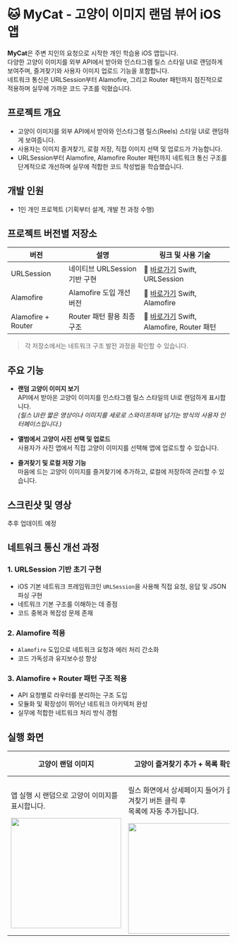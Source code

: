 # 🐱 MyCat - 고양이 이미지 랜덤 뷰어 iOS 앱

**MyCat**은 주변 지인의 요청으로 시작한 개인 학습용 iOS 앱입니다.  
다양한 고양이 이미지를 외부 API에서 받아와 인스타그램 릴스 스타일 UI로 랜덤하게 보여주며, 즐겨찾기와 사용자 이미지 업로드 기능을 포함합니다.  
네트워크 통신은 URLSession부터 Alamofire, 그리고 Router 패턴까지 점진적으로 적용하며 실무에 가까운 코드 구조를 익혔습니다.

## 프로젝트 개요

- 고양이 이미지를 외부 API에서 받아와 인스타그램 릴스(Reels) 스타일 UI로 랜덤하게 보여줍니다.  
- 사용자는 이미지 즐겨찾기, 로컬 저장, 직접 이미지 선택 및 업로드가 가능합니다.  
- URLSession부터 Alamofire, Alamofire Router 패턴까지 네트워크 통신 구조를 단계적으로 개선하며 실무에 적합한 코드 작성법을 학습했습니다.

## 개발 인원

- 1인 개인 프로젝트 (기획부터 설계, 개발 전 과정 수행)

## 프로젝트 버전별 저장소

| 버전               | 설명                    | 링크 및 사용 기술                                   |
|--------------------|-------------------------|----------------------------------------------------|
| URLSession         | 네이티브 URLSession 기반 구현 | 🔗 [바로가기](https://github.com/devziwan/mycat-urlsession-toy)  Swift, URLSession |
| Alamofire          | Alamofire 도입 개선 버전    | 🔗 [바로가기](https://github.com/devziwan/mycat-alamofire-toy)  Swift, Alamofire  |
| Alamofire + Router | Router 패턴 활용 최종 구조   | 🔗 [바로가기](https://github.com/devziwan/catapp-alamofire-router-toy) Swift, Alamofire, Router 패턴 |

> 각 저장소에서는 네트워크 구조 발전 과정을 확인할 수 있습니다.

## 주요 기능

- **랜덤 고양이 이미지 보기**  
  API에서 받아온 고양이 이미지를 인스타그램 릴스 스타일의 UI로 랜덤하게 표시합니다.  
  *(릴스 UI란 짧은 영상이나 이미지를 세로로 스와이프하며 넘기는 방식의 사용자 인터페이스입니다.)*

- **앨범에서 고양이 사진 선택 및 업로드**  
  사용자가 사진 앱에서 직접 고양이 이미지를 선택해 앱에 업로드할 수 있습니다.

- **즐겨찾기 및 로컬 저장 기능**  
  마음에 드는 고양이 이미지를 즐겨찾기에 추가하고, 로컬에 저장하여 관리할 수 있습니다.

## 스크린샷 및 영상
추후 업데이트 예정

## 네트워크 통신 개선 과정

### 1. URLSession 기반 초기 구현
- iOS 기본 네트워크 프레임워크인 `URLSession`을 사용해 직접 요청, 응답 및 JSON 파싱 구현  
- 네트워크 기본 구조를 이해하는 데 중점  
- 코드 중복과 복잡성 문제 존재

### 2. Alamofire 적용
- `Alamofire` 도입으로 네트워크 요청과 에러 처리 간소화  
- 코드 가독성과 유지보수성 향상

### 3. Alamofire + Router 패턴 구조 적용
- API 요청별로 라우터를 분리하는 구조 도입  
- 모듈화 및 확장성이 뛰어난 네트워크 아키텍처 완성  
- 실무에 적합한 네트워크 처리 방식 경험

## 실행 화면

| 고양이 랜덤 이미지 | 고양이 즐겨찾기 추가 + 목록 확인 | 내 앨범에서 고양이 이미지 추가 + 보관 장소 이동| 고양이 이미지 멀티 삭제 | 즐겨찾기 삭제 |
|---|---|---|---|---|
| <p>앱 실행 시 랜덤으로 고양이 이미지를 표시합니다.</p><img src="https://github.com/user-attachments/assets/899c507b-09dc-4cdc-b9ed-84e5e312ee30" width="250"/> | <p>릴스 화면에서 상세페이지 들어가 즐겨찾기 버튼 클릭 후<br>목록에 자동 추가됩니다.</p><img src="https://github.com/user-attachments/assets/e84c21a4-878f-4bb0-a2c1-d41e413b5f1f" width="250"/>  | <p>내 앨범에서 기기 사진을 선택하여<br>고양이 이미지를 업로드합니다.</p><img src="https://github.com/user-attachments/assets/55dbf9a9-8cf6-4a79-bb6e-916c0bc4eb59" width="250"/> | <p>여러 고양이 이미지를 선택 후<br>삭제 버튼을 눌러 한 번에 제거합니다.</p><img src="https://github.com/user-attachments/assets/2121fede-e27a-450b-b248-7b765fb019ef" width="250"/> | <p>즐겨찾기 목록에서 항목을 선택해<br>즐겨찾기를 해제합니다.</p><img src="https://github.com/user-attachments/assets/bbdde8af-4fdf-44df-b8f0-c16f985c6f34" width="250"/> |















